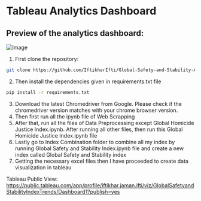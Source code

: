 # Tableau Analytics Dashboard

## Preview of the analytics dashboard:
![Image](https://github.com/user-attachments/assets/5dd88beb-b3b5-47b7-b8eb-d0e0dcf0c686)


1. First clone the repository:
```bash
git clone https://github.com/IftikharIfti/Global-Safety-and-Stability-Analytics.git
```
2. Then install the dependencies given in requirements.txt file
```bash
pip install -r requirements.txt   
```
3. Download the latest Chromedriver from Google. Please check if the chromedriver version matches with your chrome browser version.
4. Then first run all the ipynb file of Web Scrapping
5. After that, run all the files of Data Preprocessing except Global Homicide Justice Index.ipynb. After running all other files, then run this Global Homicide Justice Index.ipynb file
6. Lastly go to Index Combination folder to combine all my index by running Global Safety and Stability Index.ipynb file and create a new index called Global Safety and Stability index
7. Getting the necessary excel files then I have proceeded to create data visualization in tableau

Tableau Public View:
https://public.tableau.com/app/profile/iftikhar.jaman.ifti/viz/GlobalSafetyandStabilityIndexTrends/Dashboard1?publish=yes
